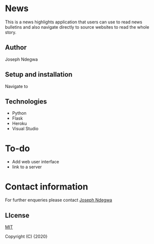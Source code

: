# News

This is a news highlights application that users can use to read news bulletins and also navigate directly to source websites to read the whole story.

## Author
Joseph Ndegwa

## Setup and installation
Navigate to 

## Technologies
* Python
* Flask
* Heroku
* Visual Studio

# To-do
* Add web user interface 
* link to a server

# Contact information
For further enqueries please contact
 [Joseph Ndegwa](www.kariukindegwa98@gmail.com)

## LIcense
 [MIT](https://choosealicense.com/licenses/mit/)

 Copyright (C) {2020}
